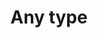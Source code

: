 ---
title: 'Any type'
description: In Ballerina, you can represent data with generic data types using the `any` type. `any` means any value except an error value. You can use `any|error` for absolutely any value. This provides a way to represent data without specifying a specific type explicitly. In Java, you can use the `Object` class to represent any type of data.
image:
---